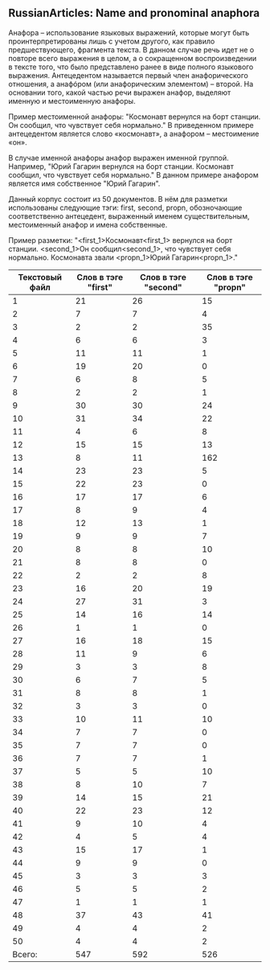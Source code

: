 ## RussianArticles: Name and pronominal anaphora

Анафора – использование языковых выражений, которые могут быть проинтерпретированы лишь с учетом другого, как правило предшествующего, фрагмента текста. В данном случае речь идет не о повторе всего выражения в целом, а о сокращенном воспроизведении в тексте того, что было представлено ранее в виде полного языкового выражения. Антецедентом называется первый член анафорического отношения, а анафóром (или анафорическим элементом) – второй. На основании того, какой частью речи выражен анафор, выделяют именную и местоименную анафоры.

Пример местоименной анафоры: "Космонавт вернулся на борт станции. Он сообщил, что чувствует себя нормально." В приведенном примере антецедентом является слово «космонавт», а анафором – местоимение «он».

В случае именной анафоры анафор выражен именной группой. Например, "Юрий Гагарин вернулся на борт станции. Космонавт сообщил, что чувствует себя нормально." В данном примере анафором является имя собственное "Юрий Гагарин". 

Данный корпус состоит из 50 документов. В нём для разметки использованы следующие тэги: first, second, propn, обозночающие соответственно антецедент, выраженный именем существительным, местоименный анафор и имена собственные. 

Пример разметки: "<first_1>Космонавт<first_1> вернулся на борт станции. <second_1>Он сообщил<second_1>, что чувствует себя нормально. Космонавта звали <propn_1>Юрий Гагарин<propn_1>."



| Текстовый файл  | Слов в тэге "first" | Слов в тэге "second" | Слов в тэге "propn" |
| --------------- | ------------------- | -------------------- | ------------------- |
| 1 | 21 | 26 | 15 |
| 2	| 7 |	7 |	4 |
| 3 |	2 |	2 |	35 |
| 4 |	6 |	6 |	3 |
| 5 |	11 | 11 |	1 |
| 6 | 19 | 20 | 0 |
| 7 | 6 | 8 | 5 |
| 8	| 2 |	2 |	1 |
| 9 |	30 |	30 |	24 |
| 10 | 31 | 34 | 22 |
| 11 | 4 | 6 | 8 |
| 12 | 15 | 15 | 13 |
| 13 | 8 | 11 |	162 |
| 14 | 23 |	23 | 5 |
| 15 | 22 |	23 |	0 |
| 16 | 17 |	17 |	6 |
| 17 |	8 |	9 |	4 |
| 18 |	12 |	13 |	1 |
| 19 |	9 |	9 |	7 |
| 20 |	8 |	8 |	10 |
| 21 |	8 |	8 |	0 |
| 22 |	2 |	2 |	8 |
| 23 |	16 |	20 |	19 |
| 24 |	27 |	31 |	3 | 
| 25 | 14 |	16 |	14 |
| 26 | 1 | 1 | 0 |
| 27 | 16 | 18 | 15 |
| 28 | 11 | 9 | 6 |
| 29 | 3 | 3 | 8 |
| 30 | 6 | 7 | 5 |
| 31 | 8 | 8 | 1 |
| 32 | 3 | 3 | 0 |
| 33 | 10 | 11 | 10 |
| 34 | 7 | 7 | 0 |
| 35 | 7 | 7 | 0 |
| 36 | 7 | 7 | 1 |
| 37 | 5|5|10|
| 38 | 8 | 10 | 7 |
| 39 | 14 | 15 | 21 |
| 40 | 22 | 23 | 12 |
| 41 | 9 | 10 | 4 |
| 42 | 4 | 5 | 4 |
| 43 | 15 | 17 | 1 |
| 44 | 9 | 9 | 0 |
| 45 | 3 | 3 | 3 |
| 46 | 5 | 5 | 2 |
| 47 | 1 | 1 | 1 |
| 48 | 37 | 43 | 41 |
| 49 | 4 | 4 | 2 |
| 50 | 4 | 4 | 2 |
| Всего: | 547 | 592 | 526 |
